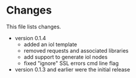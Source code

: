 # Changes

This file lists changes.

- version 0.1.4
    - added an iol template
    - removed requests and associated libraries
    - add support to generate iol nodes
    - fixed "ignore" SSL errors cmd line flag
- version 0.1.3 and earlier were the initial release

